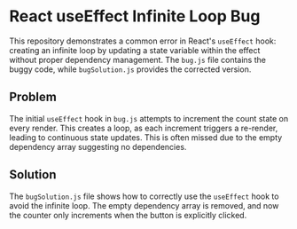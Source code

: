 # React useEffect Infinite Loop Bug

This repository demonstrates a common error in React's `useEffect` hook: creating an infinite loop by updating a state variable within the effect without proper dependency management.  The `bug.js` file contains the buggy code, while `bugSolution.js` provides the corrected version.

## Problem

The initial `useEffect` hook in `bug.js` attempts to increment the count state on every render. This creates a loop, as each increment triggers a re-render, leading to continuous state updates. This is often missed due to the empty dependency array suggesting no dependencies.

## Solution

The `bugSolution.js` file shows how to correctly use the `useEffect` hook to avoid the infinite loop.  The empty dependency array is removed, and now the counter only increments when the button is explicitly clicked.